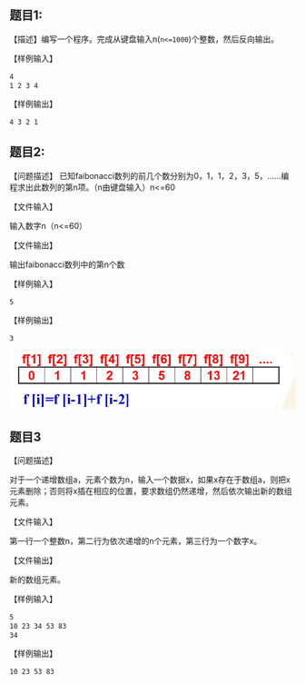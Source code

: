 ## 题目1:

【描述】编写一个程序。完成从键盘输入n(`n<=1000`)个整数，然后反向输出。

【样例输入】

```
4
1 2 3 4
```

【样例输出】

```
4 3 2 1
```


## 题目2:

【问题描述】 已知faibonacci数列的前几个数分别为0，1，1，2，3，5，……编程求出此数列的第n项。（n由键盘输入）n<=60


【文件输入】

输入数字n（n<=60）

【文件输出】

输出faibonacci数列中的第n个数

【样例输入】

```
5
```

【样例输出】

```
3
```

![1](./ex1.png)


## 题目3

【问题描述】

对于一个递增数组a，元素个数为n，输入一个数据x，如果x存在于数组a，则把x元素删除；否则将x插在相应的位置，要求数组仍然递增，然后依次输出新的数组元素。

【文件输入】

第一行一个整数n，第二行为依次递增的n个元素，第三行为一个数字x。

【文件输出】

新的数组元素。

【样例输入】

```
5
10 23 34 53 83
34
```

【样例输出】

```
10 23 53 83
```
